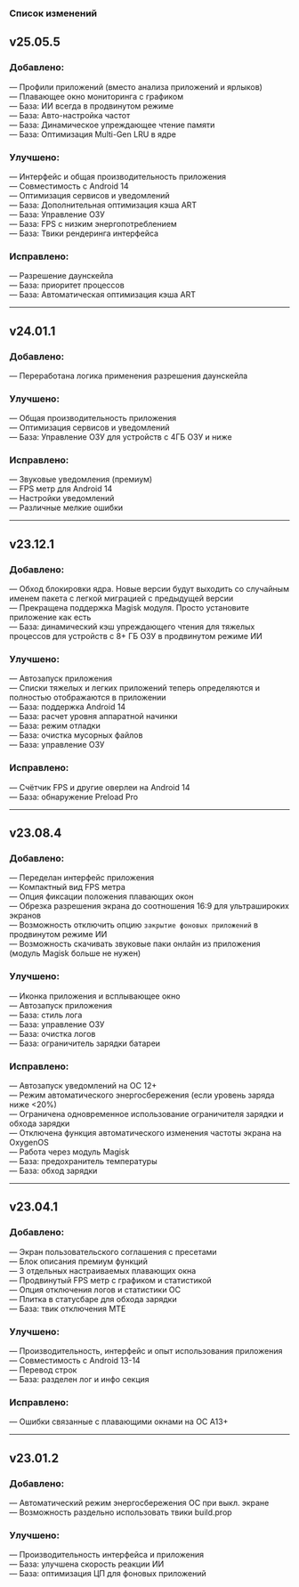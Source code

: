 ### Список изменений

## **v25.05.5**

### Добавлено:

— Профили приложений (вместо анализа приложений и ярлыков)\
— Плавающее окно мониторинга с графиком\
— База: ИИ всегда в продвинутом режиме\
— База: Авто-настройка частот\
— База: Динамическое упреждающее чтение памяти\
— База: Оптимизация Multi-Gen LRU в ядре

### Улучшено:

— Интерфейс и общая производительность приложения\
— Совместимость с Android 14\
— Оптимизация сервисов и уведомлений\
— База: Дополнительная оптимизация кэша ART\
— База: Управление ОЗУ\
— База: FPS с низким энергопотреблением\
— База: Твики рендеринга интерфейса

### Исправлено:

— Разрешение даунскейла\
— База: приоритет процессов\
— База: Автоматическая оптимизация кэша ART

---

## **v24.01.1**

### Добавлено:

— Переработана логика применения разрешения даунскейла

### Улучшено:

— Общая производительность приложения\
— Оптимизация сервисов и уведомлений\
— База: Управление ОЗУ для устройств с 4ГБ ОЗУ и ниже

### Исправлено:

— Звуковые уведомления (премиум)\
— FPS метр для Android 14\
— Настройки уведомлений\
— Различные мелкие ошибки

---

## **v23.12.1**

### Добавлено:

— Обход блокировки ядра. Новые версии будут выходить со случайным именем пакета с легкой миграцией с
предыдущей версии\
— Прекращена поддержка Magisk модуля. Просто установите приложение как есть\
— База: динамический кэш упреждающего чтения для тяжелых процессов для устройств с 8+ ГБ ОЗУ в
продвинутом режиме ИИ

### Улучшено:

— Автозапуск приложения\
— Списки тяжелых и легких приложений теперь определяются и полностью отображаются в приложении\
— База: поддержка Android 14\
— База: расчет уровня аппаратной начинки\
— База: режим отладки\
— База: очистка мусорных файлов\
— База: управление ОЗУ

### Исправлено:

— Счётчик FPS и другие оверлеи на Android 14\
— База: обнаружение Preload Pro

---

## **v23.08.4**

### Добавлено:

— Переделан интерфейс приложения\
— Компактный вид FPS метра\
— Опция фиксации положения плавающих окон\
— Обрезка разрешения экрана до соотношения 16:9 для ультрашироких экранов\
— Возможность отключить опцию `закрытие фоновых приложений` в продвинутом режиме ИИ\
— Возможность скачивать звуковые паки онлайн из приложения (модуль Magisk больше не нужен)

### Улучшено:

— Иконка приложения и всплывающее окно\
— Автозапуск приложения\
— База: стиль лога\
— База: управление ОЗУ\
— База: очистка логов\
— База: ограничитель зарядки батареи

### Исправлено:

— Автозапуск уведомлений на ОС 12+\
— Режим автоматического энергосбережения (если уровень заряда ниже <20%)\
— Ограничена одновременное использование ограничителя зарядки и обхода зарядки\
— Отключена функция автоматического изменения частоты экрана на OxygenOS\
— Работа через модуль Magisk\
— База: предохранитель температуры\
— База: обход зарядки

---

## **v23.04.1**

### Добавлено:

— Экран пользовательского соглашения с пресетами\
— Блок описания премиум функций\
— 3 отдельных настраиваемых плавающих окна\
— Продвинутый FPS метр с графиком и статистикой\
— Опция отключения логов и статистики ОС\
— Плитка в статусбаре для обхода зарядки\
— База: твик отключения MTE

### Улучшено:

— Производительность, интерфейс и опыт использования приложения\
— Совместимость с Android 13-14\
— Перевод строк\
— База: разделен лог и инфо секция

### Исправлено:

— Ошибки связанные с плавающими окнами на ОС A13+

---

## **v23.01.2**

### Добавлено:

— Автоматический режим энергосбережения ОС при выкл. экране\
— Возможность раздельно использовать твики build.prop

### Улучшено:

— Производительность интерфейса и приложения\
— База: улучшена скорость реакции ИИ\
— База: оптимизация ЦП для фоновых приложений
